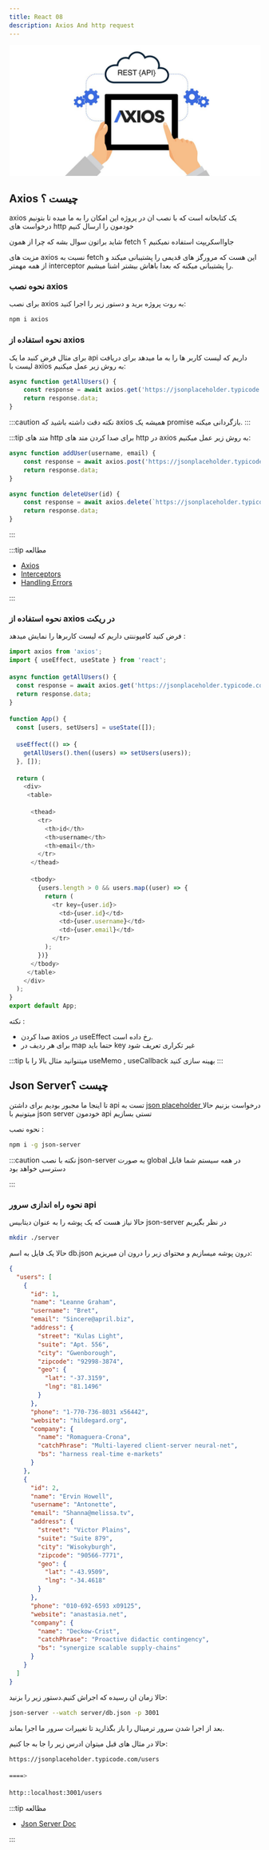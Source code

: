 ```yaml
---
title: React 08
description: Axios And http request
---
```




![](../images/axios.jpeg)


## Axios چیست ؟

axios یک کتابخانه است که با نصب ان در پروژه این امکان را به ما میده تا بتونیم درخواست های 
http خودمون را ارسال کنیم

شاید براتون سوال بشه که چرا از همون fetch جاوااسکریپت استفاده نمیکنیم ؟

مزیت های axios نسبت به fetch این هست که مرورگز های قدیمی را پشتیبانی میکند
و از همه مهمتر interceptor را پشتیبانی میکنه که بعدا باهاش بیشتر اشنا میشیم.

### نحوه نصب axios

برای نصب axios به روت پروژه برید و دستور زیر را اجرا کنید:

```bash
npm i axios
```

### نحوه استفاده از axios

برای مثال فرض کنید ما یک api داریم که لیست کاربر ها را به ما میدهد برای دریافت لیست با axios به روش زیر عمل میکنیم:

```javascript
async function getAllUsers() {
    const response = await axios.get('https://jsonplaceholder.typicode.com/users');
    return response.data;
}
```

:::caution نکته
دقت داشته باشید که axios همیشه یک promise بازگردانی میکنه.
:::

:::tip متد های http 
برای صدا کردن متد های http در axios به روش زیر عمل میکنیم:

```javascript
async function addUser(username, email) {
    const response = await axios.post('https://jsonplaceholder.typicode.com/users', {username, email});
    return response.data;
}
```

```javascript
async function deleteUser(id) {
    const response = await axios.delete(`https://jsonplaceholder.typicode.com/users/${id}`);
    return response.data;
}
```

:::

:::tip مطالعه 
- [Axios](https://axios-http.com/docs/intro)
- [Interceptors](https://axios-http.com/docs/interceptors)
- [Handling Errors](https://axios-http.com/docs/handling_errors)

:::

### نحوه استفاده از axios در ریکت
فرض کنید کامپوننتی داریم که لیست کاربرها را نمایش میدهد :

```javascript
import axios from 'axios';
import { useEffect, useState } from 'react';

async function getAllUsers() {
  const response = await axios.get('https://jsonplaceholder.typicode.com/users');
  return response.data;
}

function App() {
  const [users, setUsers] = useState([]);

  useEffect(() => {
    getAllUsers().then((users) => setUsers(users));
  }, []);

  return (
    <div>
     <table>

      <thead>
        <tr>
          <th>id</th>
          <th>username</th>
          <th>email</th>
        </tr>
      </thead>

      <tbody>
        {users.length > 0 && users.map((user) => {
          return (
            <tr key={user.id}>
              <td>{user.id}</td>
              <td>{user.username}</td>
              <td>{user.email}</td>
            </tr>
          );
        })}
      </tbody>
     </table>
    </div>
  );
}
export default App;
```

نکته :
- صدا کردن axios در useEffect رخ داده است.
- برای هر ردیف در map حتما باید key غیر تکراری تعریف شود

:::tip
 میتنوانید مثال بالا را با useMemo , useCallback بهینه سازی کنید
:::

## Json Serverچیست ؟

تا اینجا ما مجبور بودیم برای داشتن api تست به 
[json placeholder ](https://jsonplaceholder.typicode.com/)
درخواست بزنیم
حالا میتونیم با json server خودمون api تستی بسازیم

نحوه نصب :

```bash
npm i -g json-server
```
:::caution نکته
با نصب json-server به صورت global در همه سیستم شما قابل دسترسی خواهد بود

:::

### نحوه راه اندازی سرور api 
حالا نیاز هست که یک پوشه را به عنوان دیتابیس json-server در نظر بگیریم 

```bash
mkdir ./server
```

حالا یک فایل به اسم db.json درون پوشه میسازیم و محتوای زیر را درون ان میریزیم:

```json
{
  "users": [
    {
      "id": 1,
      "name": "Leanne Graham",
      "username": "Bret",
      "email": "Sincere@april.biz",
      "address": {
        "street": "Kulas Light",
        "suite": "Apt. 556",
        "city": "Gwenborough",
        "zipcode": "92998-3874",
        "geo": {
          "lat": "-37.3159",
          "lng": "81.1496"
        }
      },
      "phone": "1-770-736-8031 x56442",
      "website": "hildegard.org",
      "company": {
        "name": "Romaguera-Crona",
        "catchPhrase": "Multi-layered client-server neural-net",
        "bs": "harness real-time e-markets"
      }
    },
    {
      "id": 2,
      "name": "Ervin Howell",
      "username": "Antonette",
      "email": "Shanna@melissa.tv",
      "address": {
        "street": "Victor Plains",
        "suite": "Suite 879",
        "city": "Wisokyburgh",
        "zipcode": "90566-7771",
        "geo": {
          "lat": "-43.9509",
          "lng": "-34.4618"
        }
      },
      "phone": "010-692-6593 x09125",
      "website": "anastasia.net",
      "company": {
        "name": "Deckow-Crist",
        "catchPhrase": "Proactive didactic contingency",
        "bs": "synergize scalable supply-chains"
      }
    }
  ]
}
```

حالا زمان ان رسیده که اجراش کنیم.دستور زیر را بزنید:

```bash
json-server --watch server/db.json -p 3001
```
بعد از اجرا شدن سرور ترمینال را باز بگذارید تا تغییرات سرور ما اجرا بماند.

حالا در مثال های قبل میتوان ادرس زیر را جا به جا کنیم:

```bash
https://jsonplaceholder.typicode.com/users

====>

http::localhost:3001/users
```

:::tip مظالعه
- [Json Server Doc](https://github.com/typicode/json-server)

:::